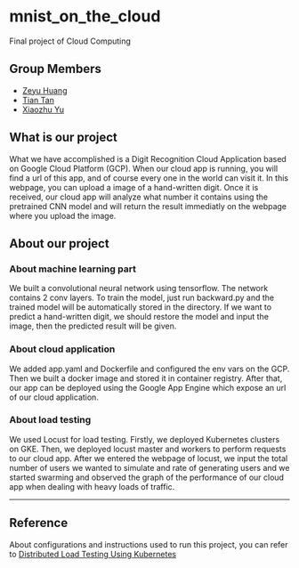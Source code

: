 # mnist_on_the_cloud
Final project of Cloud Computing
## Group Members
* [Zeyu Huang][1]
* [Tian Tan][2]
* [Xiaozhu Yu][3]

[1]: https://github.com/Asterion98k
[2]: https://github.com/TT159
[3]: https://github.com/martino27

## What is our project
What we have accomplished is a Digit Recognition Cloud Application based on Google Cloud Platform (GCP). When our cloud app is running, you will find a url of this app, and of course every one in the world can visit it. In this webpage, you can upload a image of a hand-written digit. Once it is received, our cloud app will analyze what number it contains using the pretrained CNN model and will return the result immediatly on the webpage where you upload the image.

## About our project

### About machine learning part
We built a convolutional neural network using tensorflow. The network contains 2 conv layers. To train the model, just run backward.py and the trained model will be automatically stored in the directory. If we want to predict a hand-written digit,  we should restore the model and input the image, then the predicted result will be given.

### About cloud application
We added app.yaml and Dockerfile and configured the env vars on the GCP. Then we built a docker image and stored it in container registry. After that, our app can be deployed using the Google App Engine which expose an url of our cloud application.

### About load testing
We used Locust for load testing. Firstly, we deployed Kubernetes clusters on GKE. Then, we deployed locust master and workers to perform requests to our cloud app. After we entered the webpage of locust, we input the total number of users we wanted to simulate and rate of generating users and we started swarming and observed the graph of the performance of our cloud app when dealing with heavy loads of traffic.

---
## Reference
About configurations and instructions used to run this project, you can refer to [Distributed Load Testing Using Kubernetes](https://www.qwiklabs.com/focuses/967?catalog_rank=%7B%22rank%22%3A1%2C%22num_filters%22%3A0%2C%22has_search%22%3Atrue%7D&parent=catalog&search_id=6297126 "With a Title")
